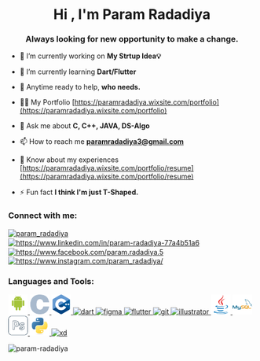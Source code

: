 <h1 align="center">Hi , I'm Param Radadiya</h1>
<h3 align="center">Always looking for new opportunity to make a change.</h3>

- 🔭 I’m currently working on **My Strtup Idea💡**

- 🌱 I’m currently learning **Dart/Flutter**

- 🤝 Anytime ready to help, **who needs.**

- 👨‍💻 My Portfolio [https://paramradadiya.wixsite.com/portfolio](https://paramradadiya.wixsite.com/portfolio)

- 💬 Ask me about **C, C++, JAVA, DS-Algo**

- 📫 How to reach me **paramradadiya3@gmail.com**

- 📄 Know about my experiences [https://paramradadiya.wixsite.com/portfolio/resume](https://paramradadiya.wixsite.com/portfolio/resume)

- ⚡ Fun fact **I think I'm just T-Shaped.**

<h3 align="left">Connect with me:</h3>
<p align="left">
<a href="https://twitter.com/param_radadiya" target="blank"><img align="center" src="https://cdn.jsdelivr.net/npm/simple-icons@3.0.1/icons/twitter.svg" alt="param_radadiya" height="30" width="40" /></a>
<a href="https://www.linkedin.com/in/param-radadiya-77a4b51a6" target="blank"><img align="center" src="https://cdn.jsdelivr.net/npm/simple-icons@3.0.1/icons/linkedin.svg" alt="https://www.linkedin.com/in/param-radadiya-77a4b51a6" height="30" width="40" /></a>
<a href="https://www.facebook.com/param.radadiya.5" target="blank"><img align="center" src="https://cdn.jsdelivr.net/npm/simple-icons@3.0.1/icons/facebook.svg" alt="https://www.facebook.com/param.radadiya.5" height="30" width="40" /></a>
<a href="https://instagram.com/param_radadiya/" target="blank"><img align="center" src="https://cdn.jsdelivr.net/npm/simple-icons@3.0.1/icons/instagram.svg" alt="https://www.instagram.com/param_radadiya/" height="30" width="40" /></a>
</p>

<h3 align="left">Languages and Tools:</h3>
<p align="left"> <a href="https://developer.android.com" target="_blank"> <img src="https://raw.githubusercontent.com/devicons/devicon/master/icons/android/android-original-wordmark.svg" alt="android" width="40" height="40"/> </a> <a href="https://www.cprogramming.com/" target="_blank"> <img src="https://raw.githubusercontent.com/devicons/devicon/master/icons/c/c-original.svg" alt="c" width="40" height="40"/> </a> <a href="https://www.w3schools.com/cpp/" target="_blank"> <img src="https://raw.githubusercontent.com/devicons/devicon/master/icons/cplusplus/cplusplus-original.svg" alt="cplusplus" width="40" height="40"/> </a> <a href="https://dart.dev" target="_blank"> <img src="https://www.vectorlogo.zone/logos/dartlang/dartlang-icon.svg" alt="dart" width="40" height="40"/> </a> <a href="https://www.figma.com/" target="_blank"> <img src="https://www.vectorlogo.zone/logos/figma/figma-icon.svg" alt="figma" width="40" height="40"/> </a> <a href="https://flutter.dev" target="_blank"> <img src="https://www.vectorlogo.zone/logos/flutterio/flutterio-icon.svg" alt="flutter" width="40" height="40"/> </a> <a href="https://git-scm.com/" target="_blank"> <img src="https://www.vectorlogo.zone/logos/git-scm/git-scm-icon.svg" alt="git" width="40" height="40"/> </a> <a href="https://www.adobe.com/in/products/illustrator.html" target="_blank"> <img src="https://www.vectorlogo.zone/logos/adobe_illustrator/adobe_illustrator-icon.svg" alt="illustrator" width="40" height="40"/> </a> <a href="https://www.java.com" target="_blank"> <img src="https://raw.githubusercontent.com/devicons/devicon/master/icons/java/java-original.svg" alt="java" width="40" height="40"/> </a> <a href="https://www.mysql.com/" target="_blank"> <img src="https://raw.githubusercontent.com/devicons/devicon/master/icons/mysql/mysql-original-wordmark.svg" alt="mysql" width="40" height="40"/> </a> <a href="https://www.photoshop.com/en" target="_blank"> <img src="https://raw.githubusercontent.com/devicons/devicon/master/icons/photoshop/photoshop-line.svg" alt="photoshop" width="40" height="40"/> </a> <a href="https://www.python.org" target="_blank"> <img src="https://raw.githubusercontent.com/devicons/devicon/master/icons/python/python-original.svg" alt="python" width="40" height="40"/> </a> <a href="https://www.adobe.com/products/xd.html" target="_blank"> <img src="https://cdn.worldvectorlogo.com/logos/adobe-xd.svg" alt="xd" width="40" height="40"/> </a> </p>

<p><img align="center" src="https://github-readme-stats.vercel.app/api/top-langs?username=param-radadiya&show_icons=true&locale=en&layout=compact" alt="param-radadiya" /></p>

